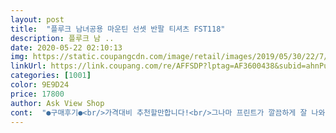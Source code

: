 ```yaml
---
layout: post 
title:  "플루크 남녀공용 마운틴 선셋 반팔 티셔츠 FST118" 
description: 플루크 남 ..
date: 2020-05-22 02:10:13 
img: https://static.coupangcdn.com/image/retail/images/2019/05/30/22/7/05f3b9db-7a18-4d98-b54e-a8a769050c59.jpg 
linkUrl: https://link.coupang.com/re/AFFSDP?lptag=AF3600438&subid=ahnPublicAsk&pageKey=1432319879&itemId=2473831633&vendorItemId=4855692248&traceid=V0-113-f7445837466c3929 
categories: [1001] 
color: 9E9D24 
price: 17800 
author: Ask View Shop 
cont:  "●구매후기●<br/>가격대비 추천할만합니다!<br/>그나마 프린트가 깔끔하게 잘 나와서 이거보고 교환은 안하고 한두철 잘 입을거같아요!!<br/>다만 박음질이 깔끔하지가 않네요.<br/> 그래서 별 하나 뺍니다.<br/><br/>뒷면 대형프린트부분이 좀 빳빳해서<br/>등이 좀 답답하고 더운 느낌이 있네요<br/>박음질 꼼꼼히 안보는 사람들은 살만하고 예민한 사람들은 다른제품 사는게 나을듯하네요.<br/><br/>사이즈는 오버핏으로 입고싶어서 xxl로 했는데 100입는 남편이 입으니 오버핏 낙낙하게 나와요.<br/><br/>사진으로 찍었는데 박음질이 왔다갔다 두번 지나가는 바람에 실이 꼬이고 튀어나와있어요.<br/> 깔끔한 박음질은 기대하지마세요... <br/><br/>원단 자체가 조금은 도톰한데<br/>원단은 빳빳하고 튼튼한데 여자가 L 루즈핏으로 입기엔 어께선이 넘 남자 어깡이 같아요ㅜ<br/>일단 원단은 너무 두껍지도 얇지도 않아서 비치지 않고 한여름까지 잘 입을수있는 두께라 좋아요.<br/><br/>처음엔 가격대비 좋은 품질인거 같았는데 여기저기 넥라인과 어깨선 박음질 보니 딱 이 가격만큼 보여요.<br/><br/>평소 저는 55인데 주로 오버핏 상의를 즐겨서 특히 레깅스랑 입기 좋게 엉덩이 밑까지 완전히 다 가려져서 좋네요!<br/>한두치수 높게사서 낙낙히 입으니 이뻐요 오버핏원하면 꼭 높게 사는걸 추천합니다!<br/>" 
---
```

